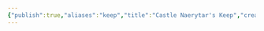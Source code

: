 ```yaml
---
{"publish":true,"aliases":"keep","title":"Castle Naerytar's Keep","created":"2025-07-23","modified":"2025-07-23T12:04:10.506+02:00","published":"2025-07-23","cssclasses":""}
---
```


